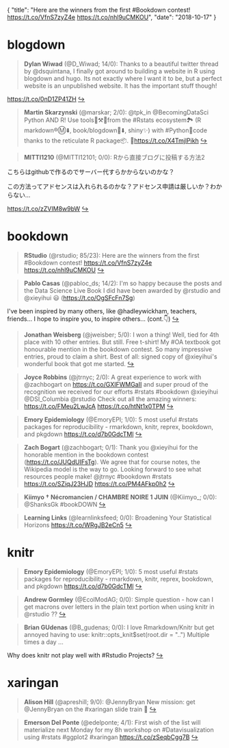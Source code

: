 {
  "title": "Here are the winners from the first #Bookdown contest! https://t.co/VfnS7zyZ4e https://t.co/nhl9uCMKOU",
  "date": "2018-10-17"
}

# blogdown

> **Dylan Wiwad** (@D_Wiwad; 14/0): Thanks to a beautiful twitter thread by @dsquintana, I finally got around to building a website in R using blogdown and hugo. Its not exactly where I want it to be, but a perfect website is an unpublished website. It has the important stuff though!
>
https://t.co/0nD1ZP41ZH  [&#8618;](https://twitter.com/xieyihui/status/1052198547377057797)

<!-- -->


> **Martin Skarzynski** (@marskar; 2/0): @tpk_in @BecomingDataSci Python AND R!
Use tools🔨⚒️🔧from the #Rstats ecosystem🏞️ (R markdown®️Ⓜ️⬇️, book/blogdown📘⬇️, shiny✨) with #Python🐍code thanks to the reticulate R package📦.
🔗https://t.co/X4TmjlPikh  [&#8618;](https://twitter.com/xieyihui/status/1052227185422032896)

<!-- -->


> **MITTI1210** (@MITTI12101; 0/0): Rから直接ブログに投稿する方法2
>
こちらはgithubで作るのでサーバー代すらかからないのかな？
>
この方法ってアドセンスは入れられるのかな？アドセンス申請は厳しいか？わからない…
>
https://t.co/zZVIM8w9bW  [&#8618;](https://twitter.com/xieyihui/status/1052139817557880832)

<!-- -->


# bookdown

> **RStudio** (@rstudio; 85/23): Here are the winners from the first #Bookdown contest!
https://t.co/VfnS7zyZ4e https://t.co/nhl9uCMKOU  [&#8618;](https://twitter.com/xieyihui/status/1052202549422510083)

<!-- -->


> **Pablo Casas** (@pabloc_ds; 14/2): I'm so happy because the posts and the Data Science Live Book I did have  been awarded by @rstudio and @xieyihui 😃  (https://t.co/OgSFcFn7Sg)
>
I've  been inspired by many others, like @hadleywickham, teachers, friends...  I hope to inspire you, to inspire others... (cont.👇)  [&#8618;](https://twitter.com/xieyihui/status/1052211336384528384)

<!-- -->


> **Jonathan Weisberg** (@jweisber; 5/0): I won a thing! Well, tied for 4th place with 10 other entries. But still. Free t-shirt! My #OA textbook got honourable mention in the bookdown contest. So many impressive entries, proud to claim a shirt. Best of all: signed copy of @xieyihui's wonderful book that got me started.  [&#8618;](https://twitter.com/xieyihui/status/1052177498815885313)

<!-- -->


> **Joyce Robbins** (@jtrnyc; 2/0): A great experience to work with @zachbogart on https://t.co/GXIFWMGaII and super proud of the recognition we received for our efforts #rstats #bookdown @xieyihui @DSI_Columbia @rstudio Check out all the amazing winners: https://t.co/FMeu2LwJcA https://t.co/htNt1x0TPM  [&#8618;](https://twitter.com/xieyihui/status/1052355433422344192)

<!-- -->


> **Emory Epidemiology** (@EmoryEPI; 1/0): 5 most useful #rstats packages for reproducibility - rmarkdown, knitr, reprex, bookdown, and pkgdown https://t.co/d7b0GdcTMl  [&#8618;](https://twitter.com/xieyihui/status/1052303260260978689)

<!-- -->


> **Zach Bogart** (@zachbogart; 0/1): Thank you @xieyihui for the honorable mention in the bookdown contest (https://t.co/JUQdUIFsTg). We agree that for course notes, the Wikipedia model is the way to go. Looking forward to see what resources people make! @jtrnyc #bookdown #rstats https://t.co/SZiqJ23HJD https://t.co/PM4AFkp0h2  [&#8618;](https://twitter.com/xieyihui/status/1052252712358809607)

<!-- -->


> **Kiimyo † Nécromancien / CHAMBRE NOIRE 1 JUIN** (@Kiimyo_; 0/0): @ShanksGk #bookDOWN  [&#8618;](https://twitter.com/xieyihui/status/1052372463529721857)

<!-- -->


> **Learning Links** (@learnlinksfeed; 0/0): Broadening Your Statistical Horizons https://t.co/WRgJB2eCn5  [&#8618;](https://twitter.com/xieyihui/status/1052121006716932096)

<!-- -->


# knitr

> **Emory Epidemiology** (@EmoryEPI; 1/0): 5 most useful #rstats packages for reproducibility - rmarkdown, knitr, reprex, bookdown, and pkgdown https://t.co/d7b0GdcTMl  [&#8618;](https://twitter.com/xieyihui/status/1052303260260978689)

<!-- -->


> **Andrew Gormley** (@EcolModAG; 0/0): Simple question - how can I get macrons over letters in the plain text portion when using knitr in @rstudio ??  [&#8618;](https://twitter.com/xieyihui/status/1052325237482614785)

<!-- -->


> **Brian GUdenas** (@B_gudenas; 0/0): I love Rmarkdown/Knitr but get annoyed having to use:
knitr::opts_knit$set(root.dir = "..")
Multiple times a day ...
>
Why does knitr not play well with #Rstudio Projects?  [&#8618;](https://twitter.com/xieyihui/status/1052247489707945985)

<!-- -->


# xaringan

> **Alison Hill** (@apreshill; 9/0): @JennyBryan New mission: get @JennyBryan on the #xaringan slide train 🚞  [&#8618;](https://twitter.com/xieyihui/status/1052242248966987776)

<!-- -->


> **Emerson Del Ponte** (@edelponte; 4/1): First wish of the list will materialize next Monday for my 8h workshop on #Datavisualization using #rstats #ggplot2 #xaringan https://t.co/zSeqbCgg7B  [&#8618;](https://twitter.com/xieyihui/status/1052345530196602880)

<!-- -->


